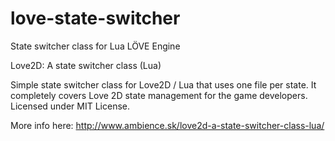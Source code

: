 # love-state-switcher
State switcher class for Lua LÖVE Engine


Love2D: A state switcher class (Lua)

Simple state switcher class for Love2D / Lua that uses one file per state.
It completely covers Love 2D state management for the game developers. Licensed under MIT License.


More info here: http://www.ambience.sk/love2d-a-state-switcher-class-lua/
